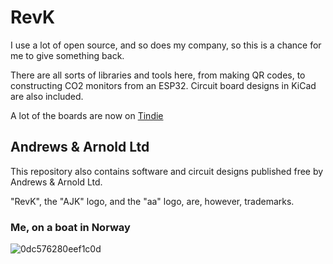 # RevK

I use a lot of open source, and so does my company, so this is a chance for me to give something back.

There are all sorts of libraries and tools here, from making QR codes, to constructing CO2 monitors from an ESP32. Circuit board designs in KiCad are also included.

A lot of the boards are now on [Tindie](https://www.tindie.com/stores/revk/)

## Andrews & Arnold Ltd

This repository also contains software and circuit designs published free by Andrews & Arnold Ltd.

"RevK", the "AJK" logo, and the "aa" logo, are, however, trademarks.

### Me, on a boat in Norway

![0dc576280eef1c0d](https://user-images.githubusercontent.com/996983/212053244-3f69c59e-5847-4ce7-8f30-9ef50ff6016b.jpeg)
